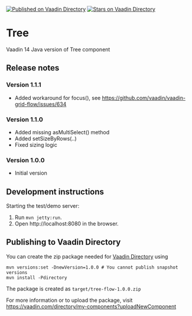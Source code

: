 [![Published on Vaadin  Directory](https://img.shields.io/badge/Vaadin%20Directory-published-00b4f0.svg)](https://vaadin.com/directory/component/tree)
[![Stars on Vaadin Directory](https://img.shields.io/vaadin-directory/star/tree.svg)](https://vaadin.com/directory/component/tree)

# Tree

Vaadin 14 Java version of Tree component

## Release notes

### Version 1.1.1

- Added workaround for focus(), see https://github.com/vaadin/vaadin-grid-flow/issues/634 

### Version 1.1.0

- Added missing asMultiSelect() method
- Added setSizeByRows(..)
- Fixed sizing logic

### Version 1.0.0

- Initial version


## Development instructions

Starting the test/demo server:
1. Run `mvn jetty:run`.
2. Open http://localhost:8080 in the browser.

## Publishing to Vaadin Directory

You can create the zip package needed for [Vaadin Directory](https://vaadin.com/directory/) using
```
mvn versions:set -DnewVersion=1.0.0 # You cannot publish snapshot versions 
mvn install -Pdirectory
```

The package is created as `target/tree-flow-1.0.0.zip`

For more information or to upload the package, visit https://vaadin.com/directory/my-components?uploadNewComponent
